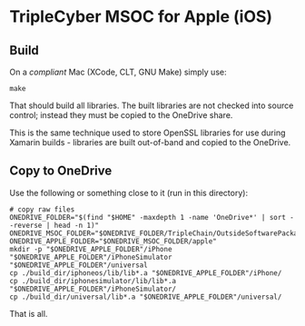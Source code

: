 # TripleCyber MSOC for Apple (iOS)

## Build

On a *compliant* Mac (XCode, CLT, GNU Make) simply use:

```
make
```

That should build all libraries. The built libraries are not checked into
source control; instead they must be copied to the OneDrive share.

This is the same technique used to store OpenSSL libraries for use during
Xamarin builds - libraries are built out-of-band and copied to the OneDrive.

## Copy to OneDrive

Use the following or something close to it (run in this directory):

```
# copy raw files
ONEDRIVE_FOLDER="$(find "$HOME" -maxdepth 1 -name 'OneDrive*' | sort --reverse | head -n 1)"
ONEDRIVE_MSOC_FOLDER="$ONEDRIVE_FOLDER/TripleChain/OutsideSoftwarePackages/msoc"
ONEDRIVE_APPLE_FOLDER="$ONEDRIVE_MSOC_FOLDER/apple"
mkdir -p "$ONEDRIVE_APPLE_FOLDER"/iPhone "$ONEDRIVE_APPLE_FOLDER"/iPhoneSimulator "$ONEDRIVE_APPLE_FOLDER"/universal
cp ./build_dir/iphoneos/lib/lib*.a "$ONEDRIVE_APPLE_FOLDER"/iPhone/
cp ./build_dir/iphonesimulator/lib/lib*.a "$ONEDRIVE_APPLE_FOLDER"/iPhoneSimulator/
cp ./build_dir/universal/lib*.a "$ONEDRIVE_APPLE_FOLDER"/universal/
```

That is all.

